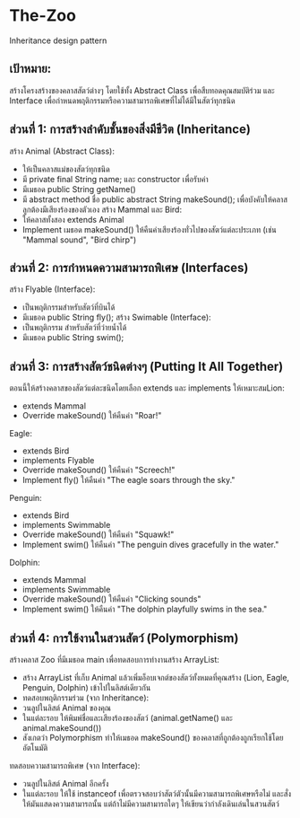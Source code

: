 # The-Zoo
Inheritance design pattern 

## เป้าหมาย: 
สร้างโครงสร้างของคลาสสัตว์ต่างๆ โดยใช้ทั้ง Abstract Class เพื่อสืบทอดคุณสมบัติร่วม และ Interface เพื่อกำหนดพฤติกรรมหรือความสามารถพิเศษที่ไม่ได้มีในสัตว์ทุกชนิด

## ส่วนที่ 1: การสร้างลำดับชั้นของสิ่งมีชีวิต (Inheritance)

สร้าง Animal (Abstract Class):
- ให้เป็นคลาสแม่ของสัตว์ทุกชนิด
- มี private final String name; และ constructor เพื่อรับค่า
- มีเมธอด public String getName()
- มี abstract method ชื่อ public abstract String makeSound(); เพื่อบังคับให้คลาสลูกต้องมีเสียงร้องของตัวเอง
สร้าง Mammal และ Bird:
- ให้คลาสทั้งสอง extends Animal
- Implement เมธอด makeSound() ให้คืนค่าเสียงร้องทั่วไปของสัตว์แต่ละประเภท (เช่น "Mammal sound", "Bird chirp")

## ส่วนที่ 2: การกำหนดความสามารถพิเศษ (Interfaces)

สร้าง Flyable (Interface):
- เป็นพฤติกรรมสำหรับสัตว์ที่บินได้
- มีเมธอด public String fly();
สร้าง Swimable (Interface):
- เป็นพฤติกรรม สำหรับสัตว์ที่ว่ายน้ำได้
- มีเมธอด public String swim();

## ส่วนที่ 3: การสร้างสัตว์ชนิดต่างๆ (Putting It All Together)

ตอนนี้ให้สร้างคลาสของสัตว์แต่ละชนิดโดยเลือก extends และ implements ให้เหมาะสมLion:
- extends Mammal
- Override makeSound() ให้คืนค่า "Roar!"

Eagle:
- extends Bird
- implements Flyable
- Override makeSound() ให้คืนค่า "Screech!"
- Implement fly() ให้คืนค่า "The eagle soars through the sky."

Penguin:
- extends Bird
- implements Swimmable
- Override makeSound() ให้คืนค่า "Squawk!"
- Implement swim() ให้คืนค่า "The penguin dives gracefully in the water."

Dolphin:
- extends Mammal
- implements Swimmable
- Override makeSound() ให้คืนค่า "Clicking sounds"
- Implement swim() ให้คืนค่า "The dolphin playfully swims in the sea."

## ส่วนที่ 4: การใช้งานในสวนสัตว์ (Polymorphism)
สร้างคลาส Zoo ที่มีเมธอด main เพื่อทดสอบการทำงานสร้าง ArrayList<Animal>:
- สร้าง ArrayList ที่เก็บ Animal แล้วเพิ่มอ็อบเจกต์ของสัตว์ทั้งหมดที่คุณสร้าง (Lion, Eagle, Penguin, Dolphin) เข้าไปในลิสต์เดียวกัน
- ทดสอบพฤติกรรมร่วม (จาก Inheritance):
- วนลูปในลิสต์ Animal ของคุณ
- ในแต่ละรอบ ให้พิมพ์ชื่อและเสียงร้องของสัตว์ (animal.getName() และ animal.makeSound())
- สังเกตว่า Polymorphism ทำให้เมธอด makeSound() ของคลาสที่ถูกต้องถูกเรียกใช้โดยอัตโนมัติ

ทดสอบความสามารถพิเศษ (จาก Interface):
- วนลูปในลิสต์ Animal อีกครั้ง
- ในแต่ละรอบ ให้ใช้ instanceof เพื่อตรวจสอบว่าสัตว์ตัวนั้นมีความสามารถพิเศษหรือไม่ และสั่งให้มันแสดงความสามารถนั้น แต่ถ้าไม่มีความสามารถใดๆ ให้เขียนว่ากำลังเดินเล่นในสวนสัตว์